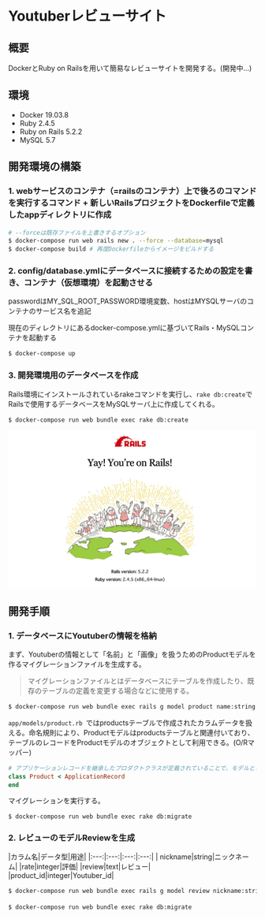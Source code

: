 # Youtuberレビューサイト

## 概要
DockerとRuby on Railsを用いて簡易なレビューサイトを開発する。(開発中...)

## 環境
- Docker 19.03.8
- Ruby 2.4.5
- Ruby on Rails 5.2.2
- MySQL 5.7

## 開発環境の構築

### 1. webサービスのコンテナ（=railsのコンテナ）上で後ろのコマンドを実行するコマンド + 新しいRailsプロジェクトをDockerfileで定義したappディレクトリに作成

```bash
# --forceは既存ファイルを上書きするオプション
$ docker-compose run web rails new . --force --database=mysql
$ docker-compose build # 再度Dockerfileからイメージをビルドする
```
### 2. config/database.ymlにデータベースに接続するための設定を書き、コンテナ（仮想環境）を起動させる
passwordはMY_SQL_ROOT_PASSWORD環境変数、hostはMYSQLサーバのコンテナのサービス名を追記

現在のディレクトリにあるdocker-compose.ymlに基づいてRails・MySQLコンテナを起動する
```bash
$ docker-compose up
```
### 3. 開発環境用のデータベースを作成
Rails環境にインストールされているrakeコマンドを実行し、`rake db:create`でRailsで使用するデータベースをMySQLサーバ上に作成してくれる。
```bash
$ docker-compose run web bundle exec rake db:create
```

![](./screenshot/1.png)

## 開発手順
### 1. データベースにYoutuberの情報を格納
まず、Youtuberの情報として「名前」と「画像」を扱うためのProductモデルを作るマイグレーションファイルを生成する。

> マイグレーションファイルとはデータベースにテーブルを作成したり、既存のテーブルの定義を変更する場合などに使用する。
```bash
$ docker-compose run web bundle exec rails g model product name:string image_url:text
```
`app/models/product.rb `ではproductsテーブルで作成されたカラムデータを扱える。命名規則により、Productモデルはproductsテーブルと関連付いており、テーブルのレコードをProductモデルのオブジェクトとして利用できる。(O/Rマッパー)
```ruby
# アプリケーションレコードを継承したプロダクトクラスが定義されていることで、モデルとして機能させている。
class Product < ApplicationRecord
end
```
マイグレーションを実行する。
```
$ docker-compose run web bundle exec rake db:migrate
```

### 2. レビューのモデルReviewを生成

|カラム名|データ型|用途|
|:---:|:---:|:---:|:---:|
| nickname|string|ニックネーム|
|rate|integer|評価|
|review|text|レビュー|
|product_id|integer|Youtuber_id|

```bash
$ docker-compose run web bundle exec rails g model review nickname:string rate:integer review:text product_id:integer

$ docker-compose run web bundle exec rake db:migrate
```
